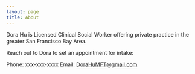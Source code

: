 ```yaml
---
layout: page
title: About
---
```


Dora Hu is Licensed Clinical Social Worker offering private practice in the greater San Francisco Bay Area.

Reach out to Dora to set an appointment for intake:

Phone:  xxx-xxx-xxxx
Email:  DoraHuMFT@gmail.com